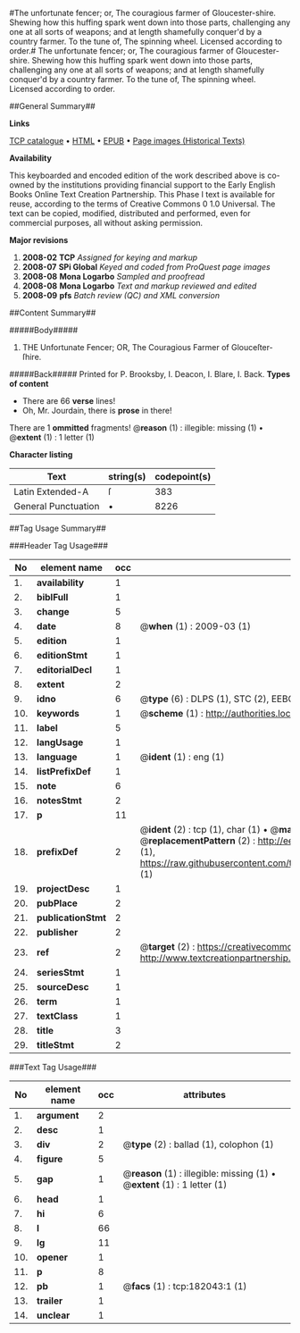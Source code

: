 #The unfortunate fencer; or, The couragious farmer of Gloucester-shire. Shewing how this huffing spark went down into those parts, challenging any one at all sorts of weapons; and at length shamefully conquer'd by a country farmer. To the tune of, The spinning wheel. Licensed according to order.#
The unfortunate fencer; or, The couragious farmer of Gloucester-shire. Shewing how this huffing spark went down into those parts, challenging any one at all sorts of weapons; and at length shamefully conquer'd by a country farmer. To the tune of, The spinning wheel. Licensed according to order.

##General Summary##

**Links**

[TCP catalogue](http://www.ota.ox.ac.uk/tcp/)  • 
[HTML](http://tei.it.ox.ac.uk/tcp/Texts-HTML/free/B06/B06389.html)  • 
[EPUB](http://tei.it.ox.ac.uk/tcp/Texts-EPUB/free/B06/B06389.epub) • 
[Page images (Historical Texts)](https://data.historicaltexts.jisc.ac.uk/view?pubId=eebo-99887332e&pageId=eebo-99887332e-182043-1)

**Availability**

This keyboarded and encoded edition of the
	       work described above is co-owned by the institutions
	       providing financial support to the Early English Books
	       Online Text Creation Partnership. This Phase I text is
	       available for reuse, according to the terms of Creative
	       Commons 0 1.0 Universal. The text can be copied,
	       modified, distributed and performed, even for
	       commercial purposes, all without asking permission.

**Major revisions**

1. __2008-02__ __TCP__ *Assigned for keying and markup*
1. __2008-07__ __SPi Global__ *Keyed and coded from ProQuest page images*
1. __2008-08__ __Mona Logarbo__ *Sampled and proofread*
1. __2008-08__ __Mona Logarbo__ *Text and markup reviewed and edited*
1. __2008-09__ __pfs__ *Batch review (QC) and XML conversion*

##Content Summary##

#####Body#####

1. THE Unfortunate Fencer; OR, The Couragious Farmer of Glouceſter-ſhire.

#####Back#####
Printed for P. Brooksby, I. Deacon, I. Blare, I. Back.
**Types of content**

  * There are 66 **verse** lines!
  * Oh, Mr. Jourdain, there is **prose** in there!

There are 1 **ommitted** fragments! 
 @__reason__ (1) : illegible: missing (1)  •  @__extent__ (1) : 1 letter (1)

**Character listing**


|Text|string(s)|codepoint(s)|
|---|---|---|
|Latin Extended-A|ſ|383|
|General Punctuation|•|8226|

##Tag Usage Summary##

###Header Tag Usage###

|No|element name|occ|attributes|
|---|---|---|---|
|1.|__availability__|1||
|2.|__biblFull__|1||
|3.|__change__|5||
|4.|__date__|8| @__when__ (1) : 2009-03 (1)|
|5.|__edition__|1||
|6.|__editionStmt__|1||
|7.|__editorialDecl__|1||
|8.|__extent__|2||
|9.|__idno__|6| @__type__ (6) : DLPS (1), STC (2), EEBO-CITATION (1), PROQUEST (1), VID (1)|
|10.|__keywords__|1| @__scheme__ (1) : http://authorities.loc.gov/ (1)|
|11.|__label__|5||
|12.|__langUsage__|1||
|13.|__language__|1| @__ident__ (1) : eng (1)|
|14.|__listPrefixDef__|1||
|15.|__note__|6||
|16.|__notesStmt__|2||
|17.|__p__|11||
|18.|__prefixDef__|2| @__ident__ (2) : tcp (1), char (1)  •  @__matchPattern__ (2) : ([0-9\-]+):([0-9IVX]+) (1), (.+) (1)  •  @__replacementPattern__ (2) : http://eebo.chadwyck.com/downloadtiff?vid=$1&page=$2 (1), https://raw.githubusercontent.com/textcreationpartnership/Texts/master/tcpchars.xml#$1 (1)|
|19.|__projectDesc__|1||
|20.|__pubPlace__|2||
|21.|__publicationStmt__|2||
|22.|__publisher__|2||
|23.|__ref__|2| @__target__ (2) : https://creativecommons.org/publicdomain/zero/1.0/ (1), http://www.textcreationpartnership.org/docs/. (1)|
|24.|__seriesStmt__|1||
|25.|__sourceDesc__|1||
|26.|__term__|1||
|27.|__textClass__|1||
|28.|__title__|3||
|29.|__titleStmt__|2||


###Text Tag Usage###

|No|element name|occ|attributes|
|---|---|---|---|
|1.|__argument__|2||
|2.|__desc__|1||
|3.|__div__|2| @__type__ (2) : ballad (1), colophon (1)|
|4.|__figure__|5||
|5.|__gap__|1| @__reason__ (1) : illegible: missing (1)  •  @__extent__ (1) : 1 letter (1)|
|6.|__head__|1||
|7.|__hi__|6||
|8.|__l__|66||
|9.|__lg__|11||
|10.|__opener__|1||
|11.|__p__|8||
|12.|__pb__|1| @__facs__ (1) : tcp:182043:1 (1)|
|13.|__trailer__|1||
|14.|__unclear__|1||
